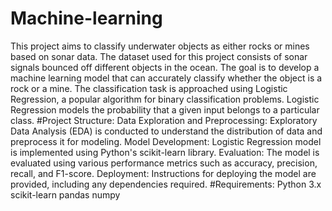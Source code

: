 # Machine-learning
This project aims to classify underwater objects as either rocks or mines based on sonar data. The dataset used for this project consists of sonar signals bounced off different objects in the ocean. The goal is to develop a machine learning model that can accurately classify whether the object is a rock or a mine.
The classification task is approached using Logistic Regression, a popular algorithm for binary classification problems. Logistic Regression models the probability that a given input belongs to a particular class.
#Project Structure:
Data Exploration and Preprocessing: Exploratory Data Analysis (EDA) is conducted to understand the distribution of data and preprocess it for modeling.
Model Development: Logistic Regression model is implemented using Python's scikit-learn library.
Evaluation: The model is evaluated using various performance metrics such as accuracy, precision, recall, and F1-score.
Deployment: Instructions for deploying the model are provided, including any dependencies required.
#Requirements:
Python 3.x
scikit-learn
pandas
numpy
